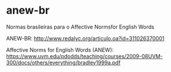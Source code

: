 # anew-br
Normas brasileiras para o Affective Normsfor English Words

ANEW-BR: http://www.redalyc.org/articulo.oa?id=311026370001

Affective Norms for English Words (ANEW): https://www.uvm.edu/pdodds/teaching/courses/2009-08UVM-300/docs/others/everything/bradley1999a.pdf
